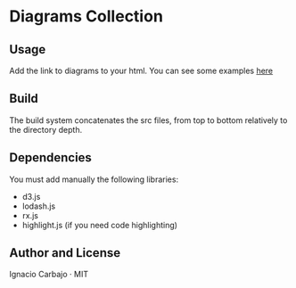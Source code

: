 # Diagrams Collection

## Usage

Add the link to diagrams to your html. You can see some examples [here](http://igncp-sketchbook.herokuapp.com)
 
## Build

The build system concatenates the src files, from top to bottom relatively to the directory depth.

## Dependencies

You must add manually the following libraries:
- d3.js
- lodash.js
- rx.js
- highlight.js (if you need code highlighting)

## Author and License

Ignacio Carbajo · MIT